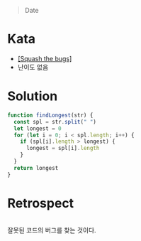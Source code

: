 > Date
# Kata
- [[Squash the bugs]](https://www.codewars.com/kata/56f173a35b91399a05000cb7/javascript)
- 난이도 없음

# Solution
```javascript
function findLongest(str) { 
  const spl = str.split(" ")
  let longest = 0
  for (let i = 0; i < spl.length; i++) {
    if (spl[i].length > longest) {
      longest = spl[i].length
    }
  }
  return longest
}
```
# Retrospect
```javascript

```
잘못된 코드의 버그를 찾는 것이다. 
